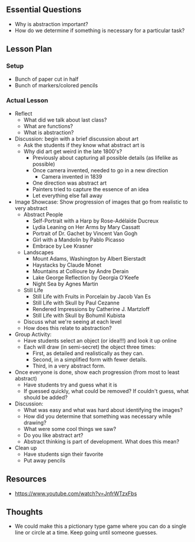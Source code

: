 ## Essential Questions

- Why is abstraction important?
- How do we determine if something is necessary for a particular task?

## Lesson Plan

### Setup

- Bunch of paper cut in half
- Bunch of markers/colored pencils

### Actual Lesson

- Reflect
    - What did we talk about last class?
    - What are functions?
    - What is abstraction?
- Discussion: begin with a brief discussion about art
    - Ask the students if they know what abstract art is
    - Why did art get weird in the late 1800's?
        - Previously about capturing all possible details (as lifelike as possible)
        - Once camera invented, needed to go in a new direction
            - Camera invented in 1839
        - One direction was abstract art
        - Painters tried to capture the essence of an idea
        - Let everything else fall away
- Image Showcase: Show progression of images that go from realistic to very abstract
    - Abstract People
        - Self-Portrait with a Harp by Rose-Adélaïde Ducreux
        - Lydia Leaning on Her Arms by Mary Cassatt
        - Portrait of Dr. Gachet by Vincent Van Gogh
        - Girl with a Mandolin by Pablo Picasso
        - Embrace by Lee Krasner
    - Landscapes
        - Mount Adams, Washington by Albert Bierstadt
        - Haystacks by Claude Monet
        - Mountains at Collioure by Andre Derain
        - Lake George Reflection by Georgia O’Keefe
        - Night Sea by Agnes Martin
    - Still Life
        - Still Life with Fruits in Porcelain by Jacob Van Es
        - Still Life with Skull by Paul Cezanne
        - Rendered Impressions by Catherine J. Martzloff
        - Still Life with Skull by Bohumil Kubista
    - Discuss what we're seeing at each level
    - How does this relate to abstraction?
- Group Activity:
    - Have students select an object (or idea!!!) and look it up online
    - Each will draw (in semi-secret) the object three times:
        - First, as detailed and realistically as they can.
        - Second, in a simplified form with fewer details.
        - Third, in a very abstract form.
- Once everyone is done, show each progression (from most to least abstract)
    - Have students try and guess what it is
    - If guessed quickly, what could be removed? If couldn't guess, what should be added?
- Discussion:
    - What was easy and what was hard about identifying the images?
    - How did you determine that something was necessary while drawing?
    - What were some cool things we saw?
    - Do you like abstract art?
    - Abstract thinking is part of development. What does this mean?
- Clean up
    - Have students sign their favorite
    - Put away pencils

## Resources

- https://www.youtube.com/watch?v=JnfrWTzxFbs

## Thoughts

- We could make this a pictionary type game where you can do a single line
  or circle at a time. Keep going until someone guesses.
